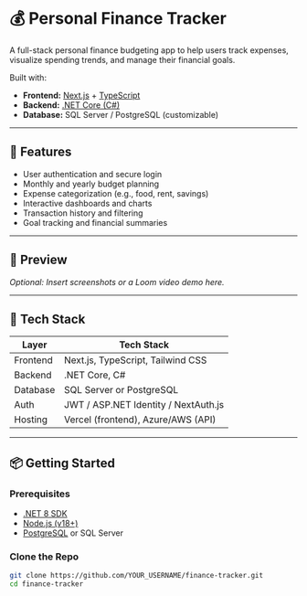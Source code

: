 # 💰 Personal Finance Tracker

A full-stack personal finance budgeting app to help users track expenses, visualize spending trends, and manage their financial goals.

Built with:
- **Frontend:** [Next.js](https://nextjs.org/) + [TypeScript](https://www.typescriptlang.org/)
- **Backend:** [.NET Core (C#)](https://dotnet.microsoft.com/)
- **Database:** SQL Server / PostgreSQL (customizable)

---

## 🧠 Features

- User authentication and secure login
- Monthly and yearly budget planning
- Expense categorization (e.g., food, rent, savings)
- Interactive dashboards and charts
- Transaction history and filtering
- Goal tracking and financial summaries

---

## 📸 Preview

_Optional: Insert screenshots or a Loom video demo here._

---

## 🚀 Tech Stack

| Layer        | Tech Stack                          |
|--------------|--------------------------------------|
| Frontend     | Next.js, TypeScript, Tailwind CSS    |
| Backend      | .NET Core, C#                        |
| Database     | SQL Server or PostgreSQL             |
| Auth         | JWT / ASP.NET Identity / NextAuth.js |
| Hosting      | Vercel (frontend), Azure/AWS (API)   |

---

## 📦 Getting Started

### Prerequisites

- [.NET 8 SDK](https://dotnet.microsoft.com/download)
- [Node.js (v18+)](https://nodejs.org/)
- [PostgreSQL](https://www.postgresql.org/) or SQL Server

### Clone the Repo

```bash
git clone https://github.com/YOUR_USERNAME/finance-tracker.git
cd finance-tracker

